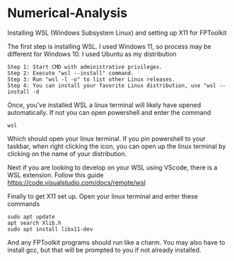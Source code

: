 # Numerical-Analysis

Installing WSL (Windows Subsystem Linux) and setting up X11 for FPToolkit

The first step is installing WSL. I used Windows 11, so process may be different for Windows 10. I used Ubuntu as my distribution
```
Step 1: Start CMD with administrative privileges.
Step 2: Execute "wsl --install" command.
Step 3: Run "wsl -l -o" to list other Linux releases.
Step 4: You can install your favorite Linux distribution, use "wsl --install -d
```
Once, you've installed WSL a linux terminal will likely have opened automatically. If not you can open powershell and enter the command
```
wsl
```
Which should open your linux terminal. If you pin powershell to your taskbar, when right clicking the icon, you can open up the linux terminal by clicking on the name of your distribution.

Next if you are looking to develop on your WSL using VScode, there is a WSL extension. Follow this guide https://code.visualstudio.com/docs/remote/wsl

Finally to get X11 set up. Open your linux terminal and enter these commands
```
sudo apt update
apt search Xlib.h
sudo apt install libx11-dev
```
And any FPToolkit programs should run like a charm. You may also have to install gcc, but that will be prompted to you if not already installed.
